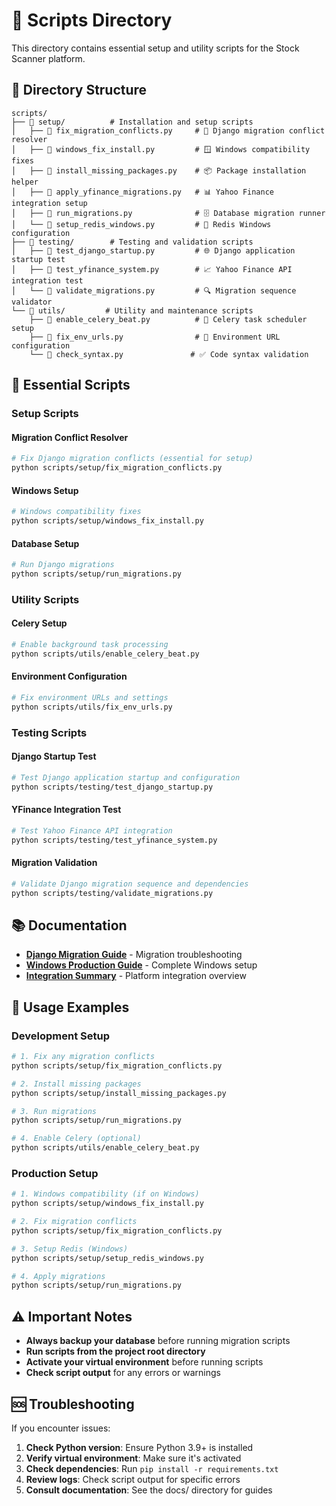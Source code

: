 # 🔧 Scripts Directory

This directory contains essential setup and utility scripts for the Stock Scanner platform.

## 📁 Directory Structure

```
scripts/
├── 📁 setup/          # Installation and setup scripts
│   ├── 📄 fix_migration_conflicts.py     # 🔧 Django migration conflict resolver
│   ├── 📄 windows_fix_install.py         # 🪟 Windows compatibility fixes
│   ├── 📄 install_missing_packages.py    # 📦 Package installation helper
│   ├── 📄 apply_yfinance_migrations.py   # 📊 Yahoo Finance integration setup
│   ├── 📄 run_migrations.py              # 🗄️ Database migration runner
│   └── 📄 setup_redis_windows.py         # 🔴 Redis Windows configuration
├── 📁 testing/        # Testing and validation scripts
│   ├── 📄 test_django_startup.py         # 🌐 Django application startup test
│   ├── 📄 test_yfinance_system.py        # 📈 Yahoo Finance API integration test
│   └── 📄 validate_migrations.py         # 🔍 Migration sequence validator
└── 📁 utils/         # Utility and maintenance scripts
    ├── 📄 enable_celery_beat.py          # 🔄 Celery task scheduler setup
    ├── 📄 fix_env_urls.py                # 🔧 Environment URL configuration
    └── 📄 check_syntax.py               # ✅ Code syntax validation
```

## 🚀 Essential Scripts

### Setup Scripts

#### Migration Conflict Resolver
```bash
# Fix Django migration conflicts (essential for setup)
python scripts/setup/fix_migration_conflicts.py
```

#### Windows Setup
```bash
# Windows compatibility fixes
python scripts/setup/windows_fix_install.py
```

#### Database Setup
```bash
# Run Django migrations
python scripts/setup/run_migrations.py
```

### Utility Scripts

#### Celery Setup
```bash
# Enable background task processing
python scripts/utils/enable_celery_beat.py
```

#### Environment Configuration
```bash
# Fix environment URLs and settings
python scripts/utils/fix_env_urls.py
```

### Testing Scripts

#### Django Startup Test
```bash
# Test Django application startup and configuration
python scripts/testing/test_django_startup.py
```

#### YFinance Integration Test
```bash
# Test Yahoo Finance API integration
python scripts/testing/test_yfinance_system.py
```

#### Migration Validation
```bash
# Validate Django migration sequence and dependencies
python scripts/testing/validate_migrations.py
```

## 📚 Documentation

- **[Django Migration Guide](../docs/DJANGO_MIGRATION_GUIDE.md)** - Migration troubleshooting
- **[Windows Production Guide](../docs/WINDOWS_PRODUCTION_DEPLOYMENT_GUIDE.md)** - Complete Windows setup
- **[Integration Summary](../docs/INTEGRATION_SUMMARY.md)** - Platform integration overview

## 🔧 Usage Examples

### Development Setup
```bash
# 1. Fix any migration conflicts
python scripts/setup/fix_migration_conflicts.py

# 2. Install missing packages
python scripts/setup/install_missing_packages.py

# 3. Run migrations
python scripts/setup/run_migrations.py

# 4. Enable Celery (optional)
python scripts/utils/enable_celery_beat.py
```

### Production Setup
```bash
# 1. Windows compatibility (if on Windows)
python scripts/setup/windows_fix_install.py

# 2. Fix migration conflicts
python scripts/setup/fix_migration_conflicts.py

# 3. Setup Redis (Windows)
python scripts/setup/setup_redis_windows.py

# 4. Apply migrations
python scripts/setup/run_migrations.py
```

## ⚠️ Important Notes

- **Always backup your database** before running migration scripts
- **Run scripts from the project root directory**
- **Activate your virtual environment** before running scripts
- **Check script output** for any errors or warnings

## 🆘 Troubleshooting

If you encounter issues:

1. **Check Python version**: Ensure Python 3.9+ is installed
2. **Verify virtual environment**: Make sure it's activated
3. **Check dependencies**: Run `pip install -r requirements.txt`
4. **Review logs**: Check script output for specific errors
5. **Consult documentation**: See the docs/ directory for guides